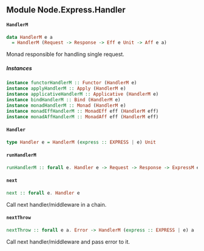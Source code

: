 ## Module Node.Express.Handler

#### `HandlerM`

``` purescript
data HandlerM e a
  = HandlerM (Request -> Response -> Eff e Unit -> Aff e a)
```

Monad responsible for handling single request.

##### Instances
``` purescript
instance functorHandlerM :: Functor (HandlerM e)
instance applyHandlerM :: Apply (HandlerM e)
instance applicativeHandlerM :: Applicative (HandlerM e)
instance bindHandlerM :: Bind (HandlerM e)
instance monadHandlerM :: Monad (HandlerM e)
instance monadEffHandlerM :: MonadEff eff (HandlerM eff)
instance monadAffHandlerM :: MonadAff eff (HandlerM eff)
```

#### `Handler`

``` purescript
type Handler e = HandlerM (express :: EXPRESS | e) Unit
```

#### `runHandlerM`

``` purescript
runHandlerM :: forall e. Handler e -> Request -> Response -> ExpressM e Unit -> ExpressM e Unit
```

#### `next`

``` purescript
next :: forall e. Handler e
```

Call next handler/middleware in a chain.

#### `nextThrow`

``` purescript
nextThrow :: forall e a. Error -> HandlerM (express :: EXPRESS | e) a
```

Call next handler/middleware and pass error to it.


